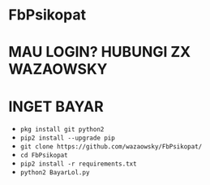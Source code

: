 # FbPsikopat
# MAU LOGIN? HUBUNGI ZX WAZAOWSKY
# INGET BAYAR
<ul>
<li><code>pkg install git python2</code></li>
<li><code>pip2 install --upgrade pip</code></li>
<li><code>git clone https://github.com/wazaowsky/FbPsikopat/</code></li>
<li><code>cd FbPsikopat</code></li>
<li><code>pip2 install -r requirements.txt</code></li>
<li><code>python2 BayarLol.py</code></li>
</ul>
<br />
